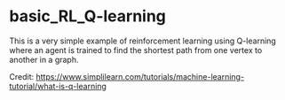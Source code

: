 # basic_RL_Q-learning

This is a very simple example of reinforcement learning using Q-learning where an agent is trained to find the shortest path from one vertex to another in a graph.

Credit: https://www.simplilearn.com/tutorials/machine-learning-tutorial/what-is-q-learning
